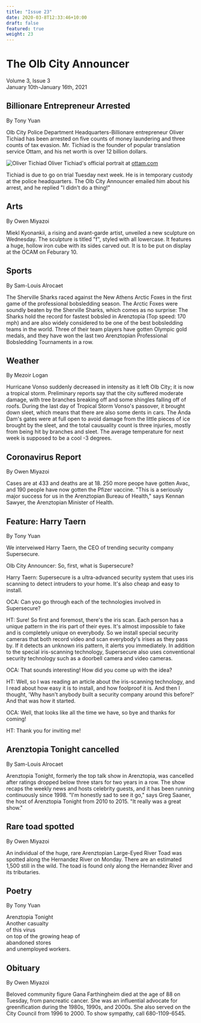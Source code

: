 ```yaml
---
title: "Issue 23"
date: 2020-03-8T12:33:46+10:00
draft: false
featured: true
weight: 23
---
```


# The Olb City Announcer
Volume 3, Issue 3    
January 10th-January 16th, 2021

## Billionare Entrepreneur Arrested
By Tony Yuan

Olb City Police Department Headquarters-Billionare entrepreneur Oliver Tichiad has been arrested on five counts of money laundering and three counts of tax evasion. Mr. Tichiad is the founder of popular translation service Ottam, and his net worth is over 12 billion dollars. 

![Oliver Tichiad](https://qph.fs.quoracdn.net/main-qimg-45503b82226d84e0dad157a5cd6116aa)
Oliver Tichiad's official portrait at [ottam.com](ottam.com)

Tichiad is due to go on trial Tuesday next week. He is in temporary custody at the police headquarters. The Olb City Announcer emailed him about his arrest, and he replied "I didn't do a thing!" 

## Arts
By Owen Miyazoi

Miekl Kyonankii, a rising and avant-garde artist, unveiled a new sculpture on Wednesday. The sculpture is titled "f", styled with all lowercase. It features a huge, hollow iron cube with its sides carved out. It is to be put on display at the OCAM on Feburary 10.

## Sports
By Sam-Louis Alrocaet

The Sherville Sharks raced against the New Athens Arctic Foxes in the first game of the professional bobsledding season. The Arctic Foxes were soundly beaten by the Sherville Sharks, which comes as no surprise: The Sharks hold the record for fastest bobsled in Arenztopia (Top speed: 170 mph) and are also widely considered to be one of the best bobsledding teams in the world. Three of their team players have gotten Olympic gold medals, and they have won the last two Arenztopian Professional Bobsledding Tournaments in a row.

## Weather
By Mezoir Logan

Hurricane Vonso suddenly decreased in intensity as it left Olb City; it is now a tropical storm. Preliminary reports say that the city suffered moderate damage, with tree branches breaking off and some shingles falling off of roofs. During the last day of Tropical Storm Vonso's passover, it brought down sleet, which means that there are also some dents in cars. The Anda Dam's gates were at full open to avoid damage from the little pieces of ice brought by the sleet, and the total causuality count is three injuries, mostly from being hit by branches and sleet. The average temperature for next week is supposed to be a cool -3 degrees.

## Coronavirus Report
By Owen Miyazoi

Cases are at 433 and deaths are at 18. 250 more peope have gotten Avac, and 190 people have now gotten the Pfizer vaccine. "This is a seriously major success for us in the Arenztopian Bureau of Health," says Kennan Sawyer, the Arenztopian Minister of Health.

## Feature: Harry Taern
By Tony Yuan

We interveiwed Harry Taern, the CEO of trending security company Supersecure.

Olb City Announcer: So, first, what is Supersecure?

Harry Taern: Supersecure is a ultra-advanced security system that uses iris scanning to detect intruders to your home. It's also cheap and easy to install.

OCA: Can you go through each of the technologies involved in Supersecure?

HT: Sure! So first and foremost, there's the iris scan. Each person has a unique pattern in the iris part of their eyes. It's almost impossible to fake and is completely unique on everybody. So we install special security cameras that both record video and scan everybody's irises as they pass by. If it detects an unknown iris pattern, it alerts you immediately. In addition to the special iris-scanning technology, Supersecure also uses conventional security technology such as a doorbell camera and  video cameras.

OCA: That sounds interesting! How did you come up with the idea?

HT: Well, so I was reading an article about the iris-scanning technology, and I read about how easy it is to install, and how foolproof it is. And then I thought, 'Why hasn't anybody built a security company around this before?' And that was how it started.

OCA: Well, that looks like all the time we have, so bye and thanks for coming!

HT: Thank you for inviting me!

## Arenztopia Tonight cancelled
By Sam-Louis Alrocaet

Arenztopia Tonight, formerly the top talk show in Arenztopia, was cancelled after ratings dropped below three stars for two years in a row. The show recaps the weekly news and hosts celebrity guests, and it has been running continuously since 1998. "I'm honestly sad to see it go," says Greg Saaner, the host of Arenztopia Tonight from 2010 to 2015. "It really was a great show."

## Rare toad spotted
By Owen Miyazoi

An individual of the huge, rare Arenztopian Large-Eyed River Toad was spotted along the Hernandez River on Monday. There are an estimated 1,500 still in the wild. The toad is found only along the Hernandez River and its tributaries.

## Poetry
By Tony Yuan

Arenztopia Tonight    
Another casualty    
of this virus    
on top of the growing heap of    
abandoned stores    
and unemployed workers.    

## Obituary
By Owen Miyazoi

Beloved community figure Gana Farthingheim died at the age of 88 on Tuesday, from pancreatic cancer. She was an influential advocate for greenification during the 1980s, 1990s, and 2000s. She also served on the City Council from 1996 to 2000. To show sympathy, call 680-1109-6545.
